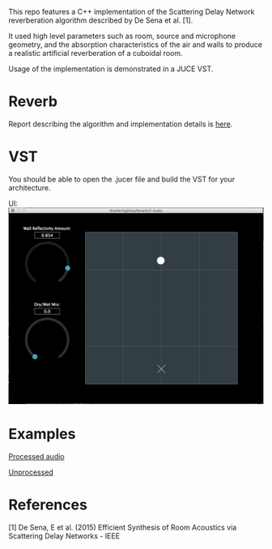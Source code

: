 This repo features a C++ implementation of the Scattering Delay Network reverberation algorithm described by De Sena et al. [1].

It used high level parameters such as room, source and microphone geometry, and the absorption characteristics of the air and walls to produce a realistic artificial reverberation of a cuboidal room.

Usage of the implementation is demonstrated in a JUCE VST.

# Reverb

Report describing the algorithm and implementation details is [here](https://github.com/chrisyeoward/ScatteringDelayNetwork/blob/master/assets/scattering-delay-network.pdf).


# VST
You should be able to open the .jucer file and build the VST for your architecture.

UI:
![alt text](https://github.com/chrisyeoward/ScatteringDelayNetwork/blob/master/assets/UI.png "User Interface")

# Examples
[Processed audio](https://github.com/chrisyeoward/ScatteringDelayNetwork/blob/master/assets/drums_processed.mp3)

[Unprocessed](https://github.com/chrisyeoward/ScatteringDelayNetwork/blob/master/assets/drums_unprocessed.mp3)

# References
[1] De Sena, E et al. (2015)
    Efficient Synthesis of Room Acoustics via Scattering Delay Networks - IEEE
